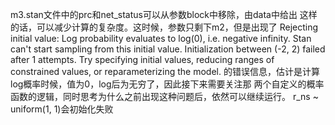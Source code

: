 m3.stan文件中的prc和net_status可以从参数block中移除，由data中给出
这样的话，可以减少计算的复杂度。这时候，参数只剩下m2，但是出现了
Rejecting initial value:
  Log probability evaluates to log(0), i.e. negative infinity.
  Stan can't start sampling from this initial value.
Initialization between (-2, 2) failed after 1 attempts. 
 Try specifying initial values, reducing ranges of constrained values, or reparameterizing the model.
 的错误信息，估计是计算log概率时候，值为0，log后为无穷了，因此接下来需要关注那
 两个自定义的概率函数的逻辑，同时思考为什么之前出现这种问题后，依然可以继续运行。
 r_ns ~ uniform(1, 1)会初始化失败 